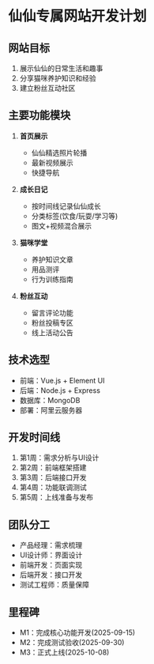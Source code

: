 # 仙仙专属网站开发计划

## 网站目标
1. 展示仙仙的日常生活和趣事
2. 分享猫咪养护知识和经验
3. 建立粉丝互动社区

## 主要功能模块
1. **首页展示**
   - 仙仙精选照片轮播
   - 最新视频展示
   - 快捷导航

2. **成长日记**
   - 按时间线记录仙仙成长
   - 分类标签(饮食/玩耍/学习等)
   - 图文+视频混合展示

3. **猫咪学堂**  
   - 养护知识文章
   - 用品测评
   - 行为训练指南

4. **粉丝互动**
   - 留言评论功能
   - 粉丝投稿专区
   - 线上活动公告

## 技术选型
- 前端：Vue.js + Element UI
- 后端：Node.js + Express
- 数据库：MongoDB
- 部署：阿里云服务器

## 开发时间线
1. 第1周：需求分析与UI设计
2. 第2周：前端框架搭建
3. 第3周：后端接口开发  
4. 第4周：功能联调测试
5. 第5周：上线准备与发布

## 团队分工
- 产品经理：需求梳理
- UI设计师：界面设计
- 前端开发：页面实现
- 后端开发：接口开发
- 测试工程师：质量保障

## 里程碑
- M1：完成核心功能开发(2025-09-15)
- M2：完成测试验收(2025-09-30)
- M3：正式上线(2025-10-08)
